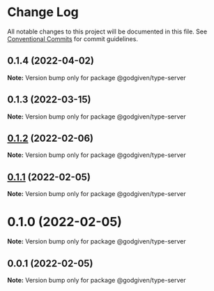 # Change Log

All notable changes to this project will be documented in this file.
See [Conventional Commits](https://conventionalcommits.org) for commit guidelines.

## 0.1.4 (2022-04-02)

**Note:** Version bump only for package @godgiven/type-server





## 0.1.3 (2022-03-15)

**Note:** Version bump only for package @godgiven/type-server






## [0.1.2](https://github.com/godgiven-project/typeServerLib/compare/v0.1.1...v0.1.2) (2022-02-06)

**Note:** Version bump only for package @godgiven/type-server





## [0.1.1](https://github.com/godgiven-project/typeServerLib/compare/v0.1.0...v0.1.1) (2022-02-05)

**Note:** Version bump only for package @godgiven/type-server





# 0.1.0 (2022-02-05)

**Note:** Version bump only for package @godgiven/type-server






## 0.0.1 (2022-02-05)

**Note:** Version bump only for package @godgiven/type-server
